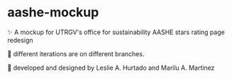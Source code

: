 # aashe-mockup
✨ A mockup for UTRGV's office for sustainability AASHE stars rating page redesign

🌿 different iterations are on different branches.

🚀 developed and designed by Leslie A. Hurtado and Marilu A. Martinez
